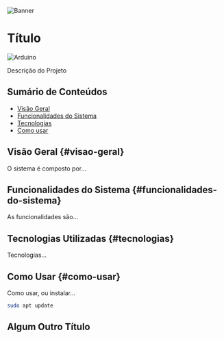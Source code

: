 ![Banner]()

# Título

![Arduino](https://img.shields.io/badge/-Arduino-00979D?style=for-the-badge&logo=Arduino&logoColor=white)

Descrição do Projeto

## Sumário de Conteúdos

- [Visão Geral](#visao-geral)
- [Funcionalidades do Sistema](#funcionalidades-do-sistema)
- [Tecnologias](#tecnologias)
- [Como usar](#como-usar)

## Visão Geral {#visao-geral}

O sistema é composto por...

## Funcionalidades do Sistema {#funcionalidades-do-sistema}

As funcionalidades são...

## Tecnologias Utilizadas {#tecnologias}

Tecnologias...

## Como Usar {#como-usar}

Como usar, ou instalar...

```bash
sudo apt update
```

## Algum Outro Título
